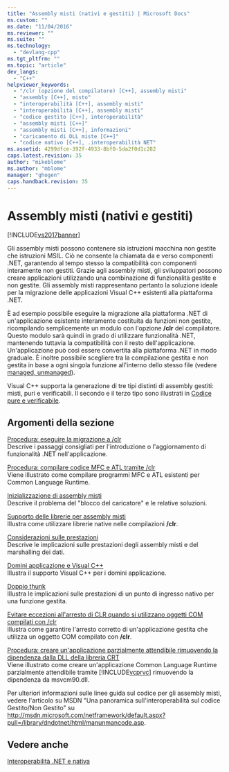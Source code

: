 ```yaml
---
title: "Assembly misti (nativi e gestiti) | Microsoft Docs"
ms.custom: ""
ms.date: "11/04/2016"
ms.reviewer: ""
ms.suite: ""
ms.technology: 
  - "devlang-cpp"
ms.tgt_pltfrm: ""
ms.topic: "article"
dev_langs: 
  - "C++"
helpviewer_keywords: 
  - "/clr (opzione del compilatore) [C++], assembly misti"
  - "assembly [C++], misto"
  - "interoperabilità [C++], assembly misti"
  - "interoperabilità [C++], assembly misti"
  - "codice gestito [C++], interoperabilità"
  - "assembly misti [C++]"
  - "assembly misti [C++], informazioni"
  - "caricamento di DLL miste [C++]"
  - "codice nativo [C++], .interoperabilità NET"
ms.assetid: 4299dfce-392f-4933-8bf0-5da2f0d1c282
caps.latest.revision: 35
author: "mikeblome"
ms.author: "mblome"
manager: "ghogen"
caps.handback.revision: 35
---
```

# Assembly misti (nativi e gestiti)
[!INCLUDE[vs2017banner](../assembler/inline/includes/vs2017banner.md)]

Gli assembly misti possono contenere sia istruzioni macchina non gestite che istruzioni MSIL.  Ciò ne consente la chiamata da e verso componenti .NET, garantendo al tempo stesso la compatibilità con componenti interamente non gestiti.  Grazie agli assembly misti, gli sviluppatori possono creare applicazioni utilizzando una combinazione di funzionalità gestite e non gestite.  Gli assembly misti rappresentano pertanto la soluzione ideale per la migrazione delle applicazioni Visual C\+\+ esistenti alla piattaforma .NET.  
  
 È ad esempio possibile eseguire la migrazione alla piattaforma .NET di un'applicazione esistente interamente costituita da funzioni non gestite, ricompilando semplicemente un modulo con l'opzione **\/clr** del compilatore.  Questo modulo sarà quindi in grado di utilizzare funzionalità .NET, mantenendo tuttavia la compatibilità con il resto dell'applicazione.  Un'applicazione può così essere convertita alla piattaforma .NET in modo graduale.  È inoltre possibile scegliere tra la compilazione gestita e non gestita in base a ogni singola funzione all'interno dello stesso file \(vedere [managed, unmanaged](../preprocessor/managed-unmanaged.md)\).  
  
 Visual C\+\+ supporta la generazione di tre tipi distinti di assembly gestiti: misti, puri e verificabili.  Il secondo e il terzo tipo sono illustrati in [Codice pure e verificabile](../dotnet/pure-and-verifiable-code-cpp-cli.md).  
  
## Argomenti della sezione  
 [Procedura: eseguire la migrazione a \/clr](../dotnet/how-to-migrate-to-clr.md)  
 Descrive i passaggi consigliati per l'introduzione o l'aggiornamento di funzionalità .NET nell'applicazione.  
  
 [Procedura: compilare codice MFC e ATL tramite \/clr](../dotnet/how-to-compile-mfc-and-atl-code-by-using-clr.md)  
 Viene illustrato come compilare programmi MFC e ATL esistenti per Common Language Runtime.  
  
 [Inizializzazione di assembly misti](../dotnet/initialization-of-mixed-assemblies.md)  
 Descrive il problema del "blocco del caricatore" e le relative soluzioni.  
  
 [Supporto delle librerie per assembly misti](../dotnet/library-support-for-mixed-assemblies.md)  
 Illustra come utilizzare librerie native nelle compilazioni **\/clr**.  
  
 [Considerazioni sulle prestazioni](../dotnet/performance-considerations-for-interop-cpp.md)  
 Descrive le implicazioni sulle prestazioni degli assembly misti e del marshalling dei dati.  
  
 [Domini applicazione e Visual C\+\+](../dotnet/application-domains-and-visual-cpp.md)  
 Illustra il supporto Visual C\+\+ per i domini applicazione.  
  
 [Doppio thunk](../dotnet/double-thunking-cpp.md)  
 Illustra le implicazioni sulle prestazioni di un punto di ingresso nativo per una funzione gestita.  
  
 [Evitare eccezioni all'arresto di CLR quando si utilizzano oggetti COM compilati con \/clr](../dotnet/avoiding-exceptions-on-clr-shutdown-when-consuming-com-objects-built-with-clr.md)  
 Illustra come garantire l'arresto corretto di un'applicazione gestita che utilizza un oggetto COM compilato con **\/clr**.  
  
 [Procedura: creare un'applicazione parzialmente attendibile rimuovendo la dipendenza dalla DLL della libreria CRT](../dotnet/create-a-partially-trusted-application.md)  
 Viene illustrato come creare un'applicazione Common Language Runtime parzialmente attendibile tramite [!INCLUDE[vcprvc](../build/includes/vcprvc_md.md)] rimuovendo la dipendenza da msvcm90.dll.  
  
 Per ulteriori informazioni sulle linee guida sul codice per gli assembly misti, vedere l'articolo su MSDN "Una panoramica sull'interoperabilità sul codice Gestito\/Non Gestito" su [http:\/\/msdn.microsoft.com\/netframework\/default.aspx?pull\=\/library\/dndotnet\/html\/manunmancode.asp](http://msdn.microsoft.com/netframework/default.aspx?pull=/library/dndotnet/html/manunmancode.asp).  
  
## Vedere anche  
 [Interoperabilità .NET e nativa](../dotnet/native-and-dotnet-interoperability.md)